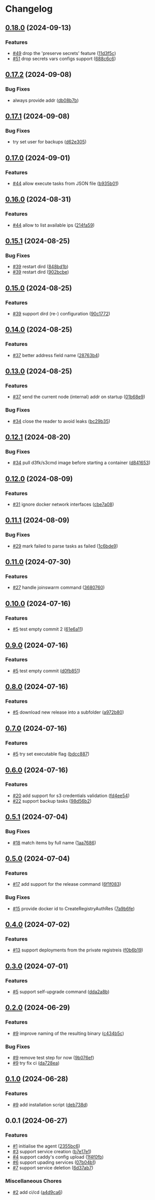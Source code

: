 # Changelog

## [0.18.0](https://github.com/ptah-sh/ptah-agent/compare/v0.17.2...v0.18.0) (2024-09-13)


### Features

* [#49](https://github.com/ptah-sh/ptah-agent/issues/49) drop the 'preserve secrets' feature ([11d3f5c](https://github.com/ptah-sh/ptah-agent/commit/11d3f5c86c0f62720f6efde1655908e2d6a22792))
* [#51](https://github.com/ptah-sh/ptah-agent/issues/51) drop secrets vars configs support ([688c6c6](https://github.com/ptah-sh/ptah-agent/commit/688c6c6076a7e4bda2a3824265d0c8c3bfe1be97))

## [0.17.2](https://github.com/ptah-sh/ptah-agent/compare/v0.17.1...v0.17.2) (2024-09-08)


### Bug Fixes

* always provide addr ([db08b7b](https://github.com/ptah-sh/ptah-agent/commit/db08b7b13b1b03b35f8fcc6e63b21b5331bbee89))

## [0.17.1](https://github.com/ptah-sh/ptah-agent/compare/v0.17.0...v0.17.1) (2024-09-08)


### Bug Fixes

* try set user for backups ([d62e305](https://github.com/ptah-sh/ptah-agent/commit/d62e3056b7f45b2a2185318a82c7894a60f49b48))

## [0.17.0](https://github.com/ptah-sh/ptah-agent/compare/v0.16.0...v0.17.0) (2024-09-01)


### Features

* [#44](https://github.com/ptah-sh/ptah-agent/issues/44) allow execute tasks from JSON file ([b935b01](https://github.com/ptah-sh/ptah-agent/commit/b935b01cbedd2e3f7b62b58a5572e6bac7313e76))

## [0.16.0](https://github.com/ptah-sh/ptah-agent/compare/v0.15.1...v0.16.0) (2024-08-31)


### Features

* [#44](https://github.com/ptah-sh/ptah-agent/issues/44) allow to list available ips ([214fa59](https://github.com/ptah-sh/ptah-agent/commit/214fa59dfbd43005f2a593582d950e4e772327c5))

## [0.15.1](https://github.com/ptah-sh/ptah-agent/compare/v0.15.0...v0.15.1) (2024-08-25)


### Bug Fixes

* [#39](https://github.com/ptah-sh/ptah-agent/issues/39) restart dird ([848bd1b](https://github.com/ptah-sh/ptah-agent/commit/848bd1b0de3a3d064a4685e2bc68947d58b2a8c1))
* [#39](https://github.com/ptah-sh/ptah-agent/issues/39) restart dird ([902bcbe](https://github.com/ptah-sh/ptah-agent/commit/902bcbe610b66d252bc24ea7d1f13f39833c16df))

## [0.15.0](https://github.com/ptah-sh/ptah-agent/compare/v0.14.0...v0.15.0) (2024-08-25)


### Features

* [#39](https://github.com/ptah-sh/ptah-agent/issues/39) support dird (re-) configuration ([90c1772](https://github.com/ptah-sh/ptah-agent/commit/90c177240ea950f97fcc125841b6e721f47c6f97))

## [0.14.0](https://github.com/ptah-sh/ptah-agent/compare/v0.13.0...v0.14.0) (2024-08-25)


### Features

* [#37](https://github.com/ptah-sh/ptah-agent/issues/37) better address field name ([28763b4](https://github.com/ptah-sh/ptah-agent/commit/28763b4a737de492994a2395dfb554ba3020082a))

## [0.13.0](https://github.com/ptah-sh/ptah-agent/compare/v0.12.1...v0.13.0) (2024-08-25)


### Features

* [#37](https://github.com/ptah-sh/ptah-agent/issues/37) send the current node (internal) addr on startup ([01b68e9](https://github.com/ptah-sh/ptah-agent/commit/01b68e95bb97293cf70cb3d8aa3b44027e6bfd02))


### Bug Fixes

* [#34](https://github.com/ptah-sh/ptah-agent/issues/34) close the reader to avoid leaks ([bc29b35](https://github.com/ptah-sh/ptah-agent/commit/bc29b353c9e6635b1522326a6c94898b432f7ffe))

## [0.12.1](https://github.com/ptah-sh/ptah-agent/compare/v0.12.0...v0.12.1) (2024-08-20)


### Bug Fixes

* [#34](https://github.com/ptah-sh/ptah-agent/issues/34) pull d3fk/s3cmd image before starting a container ([d841653](https://github.com/ptah-sh/ptah-agent/commit/d8416530b1f4203851a6b7fd70664ca8a4aeaecf))

## [0.12.0](https://github.com/ptah-sh/ptah-agent/compare/v0.11.1...v0.12.0) (2024-08-09)


### Features

* [#31](https://github.com/ptah-sh/ptah-agent/issues/31) ignore docker network interfaces ([cbe7a08](https://github.com/ptah-sh/ptah-agent/commit/cbe7a08524ce5ab666d6f870960658a1d6a52674))

## [0.11.1](https://github.com/ptah-sh/ptah-agent/compare/v0.11.0...v0.11.1) (2024-08-09)


### Bug Fixes

* [#29](https://github.com/ptah-sh/ptah-agent/issues/29) mark failed to parse tasks as failed ([1c6bde9](https://github.com/ptah-sh/ptah-agent/commit/1c6bde96abf6c7d0263999d034eac1dc02e56f76))

## [0.11.0](https://github.com/ptah-sh/ptah-agent/compare/v0.10.0...v0.11.0) (2024-07-30)


### Features

* [#27](https://github.com/ptah-sh/ptah-agent/issues/27) handle joinswarm command ([3680760](https://github.com/ptah-sh/ptah-agent/commit/3680760d72d44a45c77258c939d225ff66503773))

## [0.10.0](https://github.com/ptah-sh/ptah-agent/compare/v0.9.0...v0.10.0) (2024-07-16)


### Features

* [#5](https://github.com/ptah-sh/ptah-agent/issues/5) test empty commit 2 ([61e6a11](https://github.com/ptah-sh/ptah-agent/commit/61e6a1122fb091339aa838975b13b661eb74cdaf))

## [0.9.0](https://github.com/ptah-sh/ptah-agent/compare/v0.8.0...v0.9.0) (2024-07-16)


### Features

* [#5](https://github.com/ptah-sh/ptah-agent/issues/5) test empty commit ([d0fb851](https://github.com/ptah-sh/ptah-agent/commit/d0fb851b5cbcf2042471afe47408cfae11d96af1))

## [0.8.0](https://github.com/ptah-sh/ptah-agent/compare/v0.7.0...v0.8.0) (2024-07-16)


### Features

* [#5](https://github.com/ptah-sh/ptah-agent/issues/5) download new release into a subfolder ([a972b80](https://github.com/ptah-sh/ptah-agent/commit/a972b80c3fa6654cb443c6a792e230e80d96ebdd))

## [0.7.0](https://github.com/ptah-sh/ptah-agent/compare/v0.6.0...v0.7.0) (2024-07-16)


### Features

* [#5](https://github.com/ptah-sh/ptah-agent/issues/5) try set executable flag ([bdcc887](https://github.com/ptah-sh/ptah-agent/commit/bdcc887c58e89b2dee5b1726a5add577f530e0ed))

## [0.6.0](https://github.com/ptah-sh/ptah-agent/compare/v0.5.1...v0.6.0) (2024-07-16)


### Features

* [#20](https://github.com/ptah-sh/ptah-agent/issues/20) add support for s3 credentials validation ([fd4ee54](https://github.com/ptah-sh/ptah-agent/commit/fd4ee541a73207e46cc75887be2e0633ce527105))
* [#22](https://github.com/ptah-sh/ptah-agent/issues/22) support backup tasks ([98d56b2](https://github.com/ptah-sh/ptah-agent/commit/98d56b2e20f6dbc14c79bd8024b154d770c2261b))

## [0.5.1](https://github.com/ptah-sh/ptah-agent/compare/v0.5.0...v0.5.1) (2024-07-04)


### Bug Fixes

* [#18](https://github.com/ptah-sh/ptah-agent/issues/18) match items by full name ([1aa7686](https://github.com/ptah-sh/ptah-agent/commit/1aa76865583d0eb5a167650fcad313ce8b35457f))

## [0.5.0](https://github.com/ptah-sh/ptah-agent/compare/v0.4.0...v0.5.0) (2024-07-04)


### Features

* [#17](https://github.com/ptah-sh/ptah-agent/issues/17) add support for the release command ([6f1f083](https://github.com/ptah-sh/ptah-agent/commit/6f1f08344b21680107546fda827c1422b512bf13))


### Bug Fixes

* [#15](https://github.com/ptah-sh/ptah-agent/issues/15) provide docker id to CreateRegistryAuthRes ([7a9b6fe](https://github.com/ptah-sh/ptah-agent/commit/7a9b6fe6c7c3dfd5ae5bfed775d5d18d895d3dad))

## [0.4.0](https://github.com/ptah-sh/ptah-agent/compare/v0.3.0...v0.4.0) (2024-07-02)


### Features

* [#13](https://github.com/ptah-sh/ptah-agent/issues/13) support deployments from the private registreis ([f0b6b19](https://github.com/ptah-sh/ptah-agent/commit/f0b6b1988579a2217c574b594df79317110556f6))

## [0.3.0](https://github.com/ptah-sh/ptah-agent/compare/v0.2.0...v0.3.0) (2024-07-01)


### Features

* [#5](https://github.com/ptah-sh/ptah-agent/issues/5) support self-upgrade command ([dda2a8b](https://github.com/ptah-sh/ptah-agent/commit/dda2a8b1995290c4e2a6536426c5ac92b4d63cdf))

## [0.2.0](https://github.com/ptah-sh/ptah-agent/compare/v0.1.0...v0.2.0) (2024-06-29)


### Features

* [#9](https://github.com/ptah-sh/ptah-agent/issues/9) improve naming of the resulting binary ([c434b5c](https://github.com/ptah-sh/ptah-agent/commit/c434b5c4d682728711c5a7a41f65d34295fa82d6))


### Bug Fixes

* [#9](https://github.com/ptah-sh/ptah-agent/issues/9) remove test step for now ([9b076ef](https://github.com/ptah-sh/ptah-agent/commit/9b076efa1e8c6eb6bf716468fea16ea634a5f1d5))
* [#9](https://github.com/ptah-sh/ptah-agent/issues/9) try fix ci ([da728ea](https://github.com/ptah-sh/ptah-agent/commit/da728eaf90c30e248eaa6b81fa406b0287f5dfbf))

## [0.1.0](https://github.com/ptah-sh/ptah-agent/compare/v0.0.1...v0.1.0) (2024-06-28)


### Features

* [#9](https://github.com/ptah-sh/ptah-agent/issues/9) add installation script ([deb738d](https://github.com/ptah-sh/ptah-agent/commit/deb738d63bdedd826cc2fb6d7360c144759c3da5))

## 0.0.1 (2024-06-27)


### Features

* [#1](https://github.com/ptah-sh/ptah-agent/issues/1) initialise the agent ([2355bc6](https://github.com/ptah-sh/ptah-agent/commit/2355bc638b467d9b6b1f3fdaceca8f583fb175f1))
* [#3](https://github.com/ptah-sh/ptah-agent/issues/3) support service creation ([b7e17e1](https://github.com/ptah-sh/ptah-agent/commit/b7e17e176c7834092d7e482403f7ae2cc93dcd00))
* [#4](https://github.com/ptah-sh/ptah-agent/issues/4) support caddy's config upload ([1f4f0fb](https://github.com/ptah-sh/ptah-agent/commit/1f4f0fbaa13d0ec837cf5fdaab3ff2919c048c9b))
* [#6](https://github.com/ptah-sh/ptah-agent/issues/6) support upading services ([07b04b1](https://github.com/ptah-sh/ptah-agent/commit/07b04b12599a89af2ae5d3933bf695e23a199259))
* [#7](https://github.com/ptah-sh/ptah-agent/issues/7) support service deletion ([6d37ab7](https://github.com/ptah-sh/ptah-agent/commit/6d37ab7c2807460a3b562f7d099dcbf35576c16c))


### Miscellaneous Chores

* [#2](https://github.com/ptah-sh/ptah-agent/issues/2) add ci/cd ([a4d9ca6](https://github.com/ptah-sh/ptah-agent/commit/a4d9ca65a269e07d54b665f63260ddfbc8e9f1d4))
